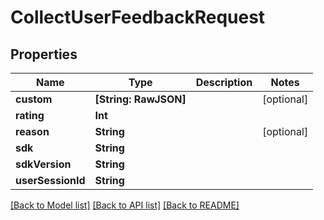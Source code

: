 # CollectUserFeedbackRequest

## Properties
Name | Type | Description | Notes
------------ | ------------- | ------------- | -------------
**custom** | **[String: RawJSON]** |  | [optional] 
**rating** | **Int** |  | 
**reason** | **String** |  | [optional] 
**sdk** | **String** |  | 
**sdkVersion** | **String** |  | 
**userSessionId** | **String** |  | 

[[Back to Model list]](../README.md#documentation-for-models) [[Back to API list]](../README.md#documentation-for-api-endpoints) [[Back to README]](../README.md)


